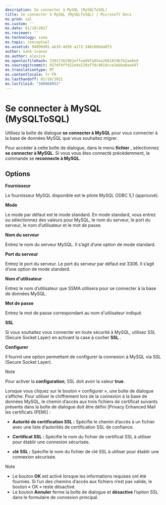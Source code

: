 ```yaml
---
description: Se connecter à MySQL (MySQLToSQL)
title: Se connecter à MySQL (MySQLToSQL) | Microsoft Docs
ms.prod: sql
ms.custom: ''
ms.date: 01/19/2017
ms.reviewer: ''
ms.technology: ssma
ms.topic: conceptual
ms.assetid: 94099d01-ab19-4d58-a172-340c86b4a0f3
author: nahk-ivanov
ms.author: alexiva
ms.openlocfilehash: 33017262982effedd9fa85ea26818fdb7b2ae8ed
ms.sourcegitcommit: 917df4ffd22e4a229af7dc481dcce3ebba0aa4d7
ms.translationtype: MT
ms.contentlocale: fr-FR
ms.lasthandoff: 02/10/2021
ms.locfileid: "100068952"
---
```

# <a name="connect-to-mysql-mysqltosql"></a>Se connecter à MySQL (MySQLToSQL)
Utilisez la boîte de dialogue **se connecter à MySQL** pour vous connecter à la base de données MySQL que vous souhaitez migrer.  
  
Pour accéder à cette boîte de dialogue, dans le menu **fichier** , sélectionnez **se connecter à MySQL**. Si vous vous êtes connecté précédemment, la commande se **reconnecte à MySQL**.  
  
## <a name="options"></a>Options  
**Fournisseur**  
  
Le fournisseur MySQL disponible est le pilote MySQL ODBC 5,1 (approuvé).  
  
**Mode**  
  
Le mode par défaut est le mode standard. En mode standard, vous entrez ou sélectionnez des valeurs pour MySQL, le nom du serveur, le port du serveur, le nom d’utilisateur et le mot de passe.  
  
**Nom du serveur**  
  
Entrez le nom du serveur MySQL. Il s’agit d’une option de mode standard.  
  
**Port du serveur**  
  
Entrez le port du serveur. Le port du serveur par défaut est 3306. Il s’agit d’une option de mode standard.  
  
**Nom d'utilisateur**  
  
Entrez le nom d’utilisateur que SSMA utilisera pour se connecter à la base de données MySQL.  
  
**Mot de passe**  
  
Entrez le mot de passe correspondant au nom d'utilisateur indiqué.  
  
**SSL**  
  
Si vous souhaitez vous connecter en toute sécurité à MySQL, utilisez SSL (Secure Socket Layer) en activant la case à cocher **SSL** .  
  
**Configurer**  
  
Il fournit une option permettant de configurer la connexion à MySQL via SSL (Secure Socket Layer).  
  
> [!NOTE]  
> Pour activer la **configuration**, SSL doit avoir la valeur **true**.  
  
Lorsque vous cliquez sur le bouton « configurer », une boîte de dialogue s’affiche. Pour utiliser le chiffrement lors de la connexion à la base de données MySQL, le chemin d’accès aux trois fichiers de certificat suivants présents dans la boîte de dialogue doit être défini [Privacy Enhanced Mail les certificats (PEM)] :  
  
-   **Autorité de certification SSL :** Spécifie le chemin d’accès à un fichier avec une liste d’autorités de certification SSL de confiance.  
  
-   **Certificat SSL :** Spécifie le nom du fichier de certificat SSL à utiliser pour établir une connexion sécurisée.  
  
-   **clé SSL :** Spécifie le nom du fichier de clé SSL à utiliser pour établir une connexion sécurisée.  
  
> [!NOTE]  
> -   Le bouton **OK** est activé lorsque les informations requises ont été fournies. Si l’un des chemins d’accès aux fichiers n’est pas valide, le bouton « OK » reste désactivé.  
> -   Le bouton **Annuler** ferme la boîte de dialogue et **désactive** l’option SSL dans le formulaire de connexion principal.  
  
